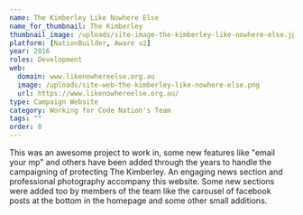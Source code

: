 ```yaml
---
name: The Kimberley Like Nowhere Else
name_for_thumbnail: The Kimberley
thumbnail_image: /uploads/site-image-the-kimberley-like-nowhere-else.jpg
platform: [NationBuilder, Aware v2]
year: 2016
roles: Development
web:
  domain: www.likenowhereelse.org.au
  image: /uploads/site-web-the-kimberley-like-nowhere-else.png
  url: https://www.likenowhereelse.org.au/
type: Campaign Website
category: Working for Code Nation's Team
tags: ""
order: 8
---
```


This was an awesome project to work in, some new features like "email your mp" and others have been added through the years to handle the campaigning of protecting The Kimberley. An engaging news section and professional photography accompany this website. Some new sections were added too by members of the team like the carousel of facebook posts at the bottom in the homepage and some other small additions.
